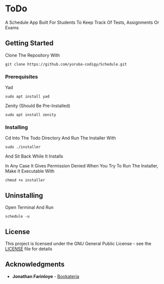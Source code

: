 # ToDo
A Schedule App Built For Students To Keep Track Of Tests, Assignments Or Exams

## Getting Started
Clone The Repository With
```
git clone https://github.com/yoruba-codigy/Schedule.git
```

### Prerequisites
Yad
```
sudo apt install yad
```
Zenity (Should Be Pre-Installed)
```
sudo apt install zenity
```

### Installing
Cd Into The Todo Directory And Run The Installer With
```
sudo ./installer
```

And Sit Back While It Installs

In Any Case It Gives Permission Denied When You Try To Run The Installer, Make It Executable With
```
chmod +x installer
```

## Uninstalling

Open Terminal And Run
```
schedule -u
```

## License

This project is licensed under the GNU General Public License - see the [LICENSE](LICENSE) file for details

## Acknowledgments

* **Jonathan Farinloye** - [Bookateria](https://github.com/JonathanFarinloye/bookateria#bookateria)
